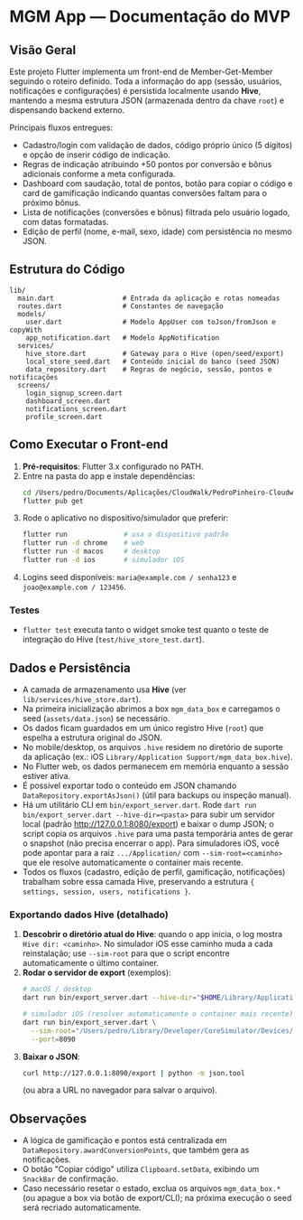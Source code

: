 # MGM App — Documentação do MVP

## Visão Geral
Este projeto Flutter implementa um front-end de Member-Get-Member seguindo o roteiro definido. Toda a informação do app (sessão, usuários, notificações e configurações) é persistida localmente usando **Hive**, mantendo a mesma estrutura JSON (armazenada dentro da chave `root`) e dispensando backend externo.

Principais fluxos entregues:
- Cadastro/login com validação de dados, código próprio único (5 dígitos) e opção de inserir código de indicação.
- Regras de indicação atribuindo +50 pontos por conversão e bônus adicionais conforme a meta configurada.
- Dashboard com saudação, total de pontos, botão para copiar o código e card de gamificação indicando quantas conversões faltam para o próximo bônus.
- Lista de notificações (conversões e bônus) filtrada pelo usuário logado, com datas formatadas.
- Edição de perfil (nome, e-mail, sexo, idade) com persistência no mesmo JSON.

## Estrutura do Código
```
lib/
  main.dart                 # Entrada da aplicação e rotas nomeadas
  routes.dart               # Constantes de navegação
  models/
    user.dart               # Modelo AppUser com toJson/fromJson e copyWith
    app_notification.dart   # Modelo AppNotification
  services/
    hive_store.dart         # Gateway para o Hive (open/seed/export)
    local_store_seed.dart   # Conteúdo inicial do banco (seed JSON)
    data_repository.dart    # Regras de negócio, sessão, pontos e notificações
  screens/
    login_signup_screen.dart
    dashboard_screen.dart
    notifications_screen.dart
    profile_screen.dart
```

## Como Executar o Front-end
1. **Pré-requisitos**: Flutter 3.x configurado no PATH.
2. Entre na pasta do app e instale dependências:
   ```bash
   cd /Users/pedro/Documents/Aplicações/CloudWalk/PedroPinheiro-Cloudwalk/mgm_app
   flutter pub get
   ```
3. Rode o aplicativo no dispositivo/simulador que preferir:
   ```bash
   flutter run              # usa o dispositivo padrão
   flutter run -d chrome    # web
   flutter run -d macos     # desktop
   flutter run -d ios       # simulador iOS
   ```
4. Logins seed disponíveis: `maria@example.com / senha123` e `joao@example.com / 123456`.

### Testes
- `flutter test` executa tanto o widget smoke test quanto o teste de integração do Hive (`test/hive_store_test.dart`).

## Dados e Persistência
- A camada de armazenamento usa **Hive** (ver `lib/services/hive_store.dart`).
- Na primeira inicialização abrimos a box `mgm_data_box` e carregamos o seed (`assets/data.json`) se necessário.
- Os dados ficam guardados em um único registro Hive (`root`) que espelha a estrutura original do JSON.
- No mobile/desktop, os arquivos `.hive` residem no diretório de suporte da aplicação (ex.: iOS `Library/Application Support/mgm_data_box.hive`).
- No Flutter web, os dados permanecem em memória enquanto a sessão estiver ativa.
- É possível exportar todo o conteúdo em JSON chamando `DataRepository.exportAsJson()` (útil para backups ou inspeção manual).
- Há um utilitário CLI em `bin/export_server.dart`. Rode `dart run bin/export_server.dart --hive-dir=<pasta>` para subir um servidor local (padrão http://127.0.0.1:8080/export) e baixar o dump JSON; o script copia os arquivos `.hive` para uma pasta temporária antes de gerar o snapshot (não precisa encerrar o app). Para simuladores iOS, você pode apontar para a raiz `.../Application/` com `--sim-root=<caminho>` que ele resolve automaticamente o container mais recente.
- Todos os fluxos (cadastro, edição de perfil, gamificação, notificações) trabalham sobre essa camada Hive, preservando a estrutura `{ settings, session, users, notifications }`.

### Exportando dados Hive (detalhado)
1. **Descobrir o diretório atual do Hive**: quando o app inicia, o log mostra `Hive dir: <caminho>`. No simulador iOS esse caminho muda a cada reinstalação; use `--sim-root` para que o script encontre automaticamente o último container.
2. **Rodar o servidor de export** (exemplos):
   ```bash
   # macOS / desktop
   dart run bin/export_server.dart --hive-dir="$HOME/Library/Application Support/mgm_app"

   # simulador iOS (resolver automaticamente o container mais recente)
   dart run bin/export_server.dart \
     --sim-root="/Users/pedro/Library/Developer/CoreSimulator/Devices/<DEVICE_ID>/data/Containers/Data/Application" \
     --port=8090
   ```
3. **Baixar o JSON**:
   ```bash
   curl http://127.0.0.1:8090/export | python -m json.tool
   ```
   (ou abra a URL no navegador para salvar o arquivo).

## Observações
- A lógica de gamificação e pontos está centralizada em `DataRepository.awardConversionPoints`, que também gera as notificações.
- O botão "Copiar código" utiliza `Clipboard.setData`, exibindo um `SnackBar` de confirmação.
- Caso necessário resetar o estado, exclua os arquivos `mgm_data_box.*` (ou apague a box via botão de export/CLI); na próxima execução o seed será recriado automaticamente.
